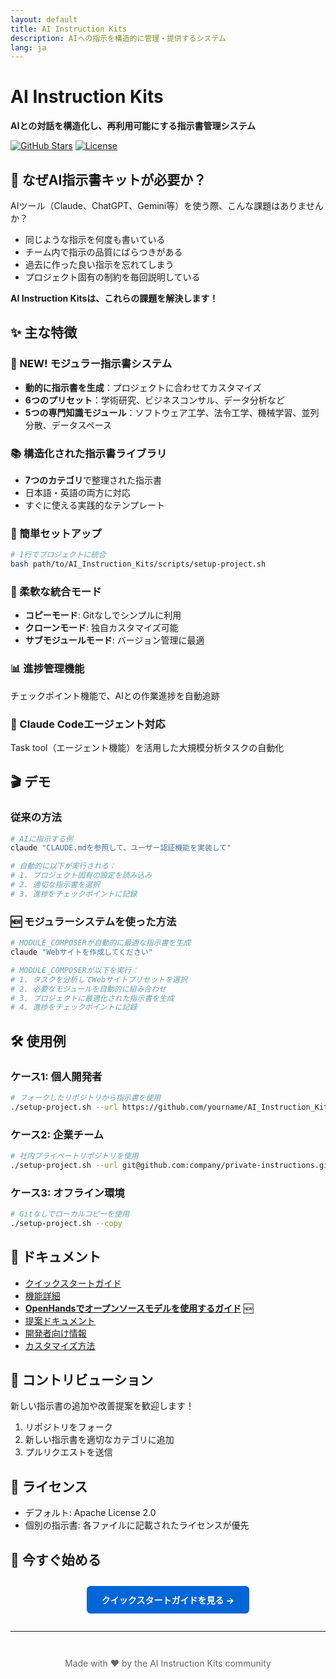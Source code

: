 ```yaml
---
layout: default
title: AI Instruction Kits
description: AIへの指示を構造的に管理・提供するシステム
lang: ja
---
```


# AI Instruction Kits

**AIとの対話を構造化し、再利用可能にする指示書管理システム**

[![GitHub Stars](https://img.shields.io/github/stars/dobachi/AI_Instruction_Kits?style=social)](https://github.com/dobachi/AI_Instruction_Kits)
[![License](https://img.shields.io/badge/License-Apache%202.0-blue.svg)](https://opensource.org/licenses/Apache-2.0)

## 🎯 なぜAI指示書キットが必要か？

AIツール（Claude、ChatGPT、Gemini等）を使う際、こんな課題はありませんか？

- 同じような指示を何度も書いている
- チーム内で指示の品質にばらつきがある
- 過去に作った良い指示を忘れてしまう
- プロジェクト固有の制約を毎回説明している

**AI Instruction Kitsは、これらの課題を解決します！**

## ✨ 主な特徴

### 🧩 NEW! モジュラー指示書システム
- **動的に指示書を生成**：プロジェクトに合わせてカスタマイズ
- **6つのプリセット**：学術研究、ビジネスコンサル、データ分析など
- **5つの専門知識モジュール**：ソフトウェア工学、法令工学、機械学習、並列分散、データスペース

### 📚 構造化された指示書ライブラリ
- **7つのカテゴリ**で整理された指示書
- 日本語・英語の両方に対応
- すぐに使える実践的なテンプレート

### 🚀 簡単セットアップ
```bash
# 1行でプロジェクトに統合
bash path/to/AI_Instruction_Kits/scripts/setup-project.sh
```

### 🔄 柔軟な統合モード
- **コピーモード**: Gitなしでシンプルに利用
- **クローンモード**: 独自カスタマイズ可能
- **サブモジュールモード**: バージョン管理に最適

### 📊 進捗管理機能
チェックポイント機能で、AIとの作業進捗を自動追跡

### 🤖 Claude Codeエージェント対応
Task tool（エージェント機能）を活用した大規模分析タスクの自動化

## 🎬 デモ

### 従来の方法
```bash
# AIに指示する例
claude "CLAUDE.mdを参照して、ユーザー認証機能を実装して"

# 自動的に以下が実行される：
# 1. プロジェクト固有の設定を読み込み
# 2. 適切な指示書を選択
# 3. 進捗をチェックポイントに記録
```

### 🆕 モジュラーシステムを使った方法
```bash
# MODULE_COMPOSERが自動的に最適な指示書を生成
claude "Webサイトを作成してください"

# MODULE_COMPOSERが以下を実行：
# 1. タスクを分析してWebサイトプリセットを選択
# 2. 必要なモジュールを自動的に組み合わせ
# 3. プロジェクトに最適化された指示書を生成
# 4. 進捗をチェックポイントに記録
```

## 🛠️ 使用例

### ケース1: 個人開発者
```bash
# フォークしたリポジトリから指示書を使用
./setup-project.sh --url https://github.com/yourname/AI_Instruction_Kits.git --clone
```

### ケース2: 企業チーム
```bash
# 社内プライベートリポジトリを使用
./setup-project.sh --url git@github.com:company/private-instructions.git --submodule
```

### ケース3: オフライン環境
```bash
# Gitなしでローカルコピーを使用
./setup-project.sh --copy
```

## 📖 ドキュメント

- [クイックスタートガイド](quickstart)
- [機能詳細](features)
- [**OpenHandsでオープンソースモデルを使用するガイド**](openhands-oss-guide) 🆕
- [提案ドキュメント](proposals)
- [開発者向け情報](developers)
- [カスタマイズ方法](https://github.com/dobachi/AI_Instruction_Kits/blob/main/docs/HOW_TO_USE.md)

## 🤝 コントリビューション

新しい指示書の追加や改善提案を歓迎します！

1. リポジトリをフォーク
2. 新しい指示書を適切なカテゴリに追加
3. プルリクエストを送信

## 📄 ライセンス

- デフォルト: Apache License 2.0
- 個別の指示書: 各ファイルに記載されたライセンスが優先

## 🚀 今すぐ始める

<div style="text-align: center; margin: 2em 0;">
  <a href="quickstart" style="background-color: #0366d6; color: white; padding: 12px 24px; text-decoration: none; border-radius: 6px; display: inline-block; font-weight: bold;">
    クイックスタートガイドを見る →
  </a>
</div>

---

<div style="text-align: center; color: #666; margin-top: 3em;">
  Made with ❤️ by the AI Instruction Kits community
</div>